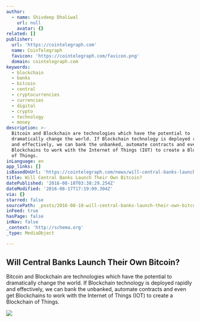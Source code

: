 ```yaml
---
author:
  - name: Shivdeep Dhaliwal
    url: null
    avatar: {}
related: []
publisher:
  url: 'https://cointelegraph.com'
  name: CoinTelegraph
  favicon: 'https://cointelegraph.com/favicon.png'
  domain: cointelegraph.com
keywords:
  - blockchain
  - banks
  - bitcoin
  - central
  - cryptocurrencies
  - currencies
  - digital
  - crypto
  - technology
  - money
description: >-
  Bitcoin and Blockchain are technologies which have the potential to
  dramatically change the world. If Blockchain technology is deployed rapidly
  and effectively, we can bank the unbanked, automate contracts and even get
  Blockchains to work with the Internet of Things (IOT) to create a Blockchain
  of Things.
inLanguage: en
app_links: []
isBasedOnUrl: 'https://cointelegraph.com/news/will-central-banks-launch-their-own-bitcoin'
title: Will Central Banks Launch Their Own Bitcoin?
datePublished: '2016-08-18T03:38:29.254Z'
dateModified: '2016-08-17T17:19:09.304Z'
via: {}
starred: false
sourcePath: _posts/2016-08-18-will-central-banks-launch-their-own-bitcoin.md
inFeed: true
hasPage: false
inNav: false
_context: 'http://schema.org'
_type: MediaObject

---
```

<article style=""><h1>Will Central Banks Launch Their Own Bitcoin?</h1><p>Bitcoin and Blockchain are technologies which have the potential to dramatically change the world. If Blockchain technology is deployed rapidly and effectively, we can bank the unbanked, automate contracts and even get Blockchains to work with the Internet of Things (IOT) to create a Blockchain of Things.</p><img src="https://cointelegraph.com/images/725_Ly9jb2ludGVsZWdyYXBoLmNvbS9zdG9yYWdlL3VwbG9hZHMvdmlldy8zODI3ODA3MWFlNDZjMzczNmRjOWYwYzgzNjdiYjExOC5qcGc=.jpg" /></article>